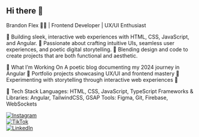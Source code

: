 ## Hi there 👋

Brandon Flex 👨‍💻 | Frontend Developer | UX/UI Enthusiast

🚀 Building sleek, interactive web experiences with HTML, CSS, JavaScript, and Angular.
📌 Passionate about crafting intuitive UIs, seamless user experiences, and poetic digital storytelling.
🎨 Blending design and code to create projects that are both functional and aesthetic.

🔹 What I’m Working On
A poetic blog documenting my 2024 journey in Angular 🌿
Portfolio projects showcasing UX/UI and frontend mastery 🎨
Experimenting with storytelling through interactive web experiences 📖

🔹 Tech Stack
Languages: HTML, CSS, JavaScript, TypeScript
Frameworks & Libraries: Angular, TailwindCSS, GSAP
Tools: Figma, Git, Firebase, WebSockets


[![Instagram](https://upload.wikimedia.org/wikipedia/commons/a/a5/Instagram_icon.png)](https://www.instagram.com/)  
[![TikTok](https://upload.wikimedia.org/wikipedia/en/a/a9/TikTok_logo.svg)](https://www.tiktok.com/@b...randon?_t=ZM-8ufSc9maJtd&_r=1)  
[![LinkedIn](https://upload.wikimedia.org/wikipedia/commons/c/ca/LinkedIn_logo_initials.png)](https://www.linkedin.com/in/flex-brandon-39494128b?lipi=urn%3Ali%3Apage%3Ad_flagship3_profile_view_base_contact_details%3BSBBkufigTUeuiMYvc0pDRQ%3D%3D)  
